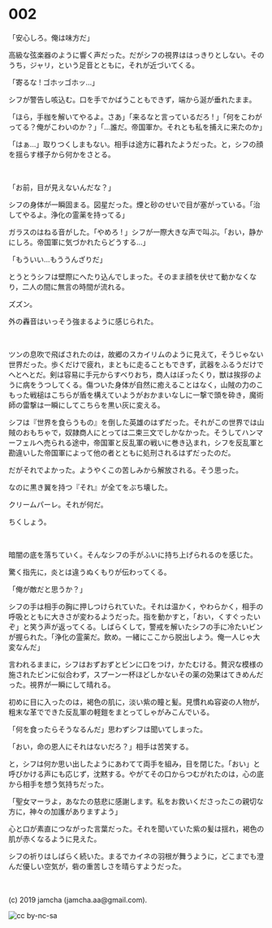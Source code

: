 

# 002

「安心しろ。俺は味方だ」

高級な弦楽器のように響く声だった。だがシフの視界ははっきりとしない。そのうち，ジャリ，という足音とともに，それが近づいてくる。

「寄るな ! ゴホッゴホッ…」

シフが警告し咳込む。口を手でかばうこともできず，端から涎が垂れたまま。

「ほら，手枷を解いてやるよ。さあ」「来るなと言っているだろ ! 」「何をこわがってる？俺がこわいのか？」「…誰だ。帝国軍か。それとも私を捕えに来たのか」

「はぁ…」取りつくしまもない。相手は途方に暮れたようだった。と，シフの顔を揺らす様子から何かをさとる。

<br>

「お前，目が見えないんだな？」

シフの身体が一瞬固まる。図星だった。煙と砂のせいで目が塞がっている。「治してやるよ。浄化の霊薬を持ってる」

ガラスのはねる音がした。「やめろ ! 」シフが一際大きな声で叫ぶ。「おい，静かにしろ。帝国軍に気づかれたらどうする…」

「もういい…もううんざりだ」

とうとうシフは壁際にへたり込んでしまった。そのまま顔を伏せて動かなくなり，二人の間に無言の時間が流れる。

ズズン。

外の轟音はいっそう強まるように感じられた。

<br>

ツンの息吹で飛ばされたのは，故郷のスカイリムのように見えて，そうじゃない世界だった。歩くだけで疲れ，まともに走ることもできず，武器をふるうだけでへとへとだ。剣は容易に手元からすべりおち，商人はぼったくり，獣は挨拶のように病をうつしてくる。傷ついた身体が自然に癒えることはなく，山賊の力のこもった戦槌はこちらが盾を構えていようがおかまいなしに一撃で頭を砕き，魔術師の雷撃は一瞬にしてこちらを黒い灰に変える。

シフは『世界を食らうもの』を倒した英雄のはずだった。それがこの世界では山賊のおもちゃで，奴隷商人にとっては二束三文でしかなかった。そうしてハンマーフェルへ売られる途中，帝国軍と反乱軍の戦いに巻き込まれ，シフを反乱軍と勘違いした帝国軍によって他の者とともに処刑されるはずだったのだ。

だがそれでよかった。ようやくこの苦しみから解放される。そう思った。

なのに黒き翼を持つ『それ』が全てをぶち壊した。

クリームパーレ。それが何だ。

ちくしょう。

<br>

暗闇の底を落ちていく。そんなシフの手がふいに持ち上げられるのを感じた。

驚く指先に，炎とは違うぬくもりが伝わってくる。

「俺が敵だと思うか？」

シフの手は相手の胸に押しつけられていた。それは温かく，やわらかく，相手の呼吸とともに大きさが変わるようだった。指を動かすと，「おい，くすぐったいぞ」と笑う声が返ってくる。しばらくして，警戒を解いたシフの手に冷たいビンが握られた。「浄化の霊薬だ。飲め。一緒にここから脱出しよう。俺一人じゃ大変なんだ」

言われるままに，シフはおずおずとビンに口をつけ，かたむける。贅沢な模様の施されたビンに似合わず，スプーン一杯ほどしかないその薬の効果はてきめんだった。視界が一瞬にして晴れる。

初めに目に入ったのは，褐色の肌に，淡い紫の瞳と髪。見慣れぬ容姿の人物が，粗末な革でできた反乱軍の軽鎧をまとってしゃがみこんでいる。

「何を食ったらそうなるんだ」思わずシフは聞いてしまった。

「おい，命の恩人にそれはないだろ？」相手は苦笑する。

と，シフは何か思い出したようにあわてて両手を組み，目を閉じた。「おい」と呼びかける声にも応じず，沈黙する。やがてその口からつむがれたのは，心の底から相手を想う気持ちだった。

「聖女マーラよ，あなたの慈悲に感謝します。私をお救いくださったこの親切な方に，神々の加護がありますよう」

心と口が素直につながった言葉だった。それを聞いていた紫の髪は揺れ，褐色の肌が赤くなるように見えた。

シフの祈りはしばらく続いた。まるでカイネの羽根が舞うように，どこまでも澄んだ優しい空気が，砦の重苦しさを晴らすようだった。

<br>
<br>
(c) 2019 jamcha (jamcha.aa@gmail.com).

![cc by-nc-sa](https://i.creativecommons.org/l/by-nc-sa/4.0/88x31.png)

